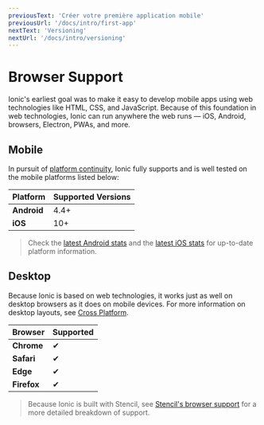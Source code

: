 ```yaml
---
previousText: 'Créer votre première application mobile'
previousUrl: '/docs/intro/first-app'
nextText: 'Versioning'
nextUrl: '/docs/intro/versioning'
---
```


# Browser Support

Ionic's earliest goal was to make it easy to develop mobile apps using web technologies like HTML, CSS, and JavaScript. Because of this foundation in web technologies, Ionic can run anywhere the web runs — iOS, Android, browsers, Electron, PWAs, and more.

## Mobile

In pursuit of [platform continuity](/docs/intro/concepts#platform-continuity), Ionic fully supports and is well tested on the mobile platforms listed below:

| Platform    | Supported Versions |
| ----------- | ------------------ |
| **Android** | 4.4+               |
| **iOS**     | 10+                |


> Check the [latest Android stats](https://developer.android.com/about/dashboards/) and the [latest iOS stats](https://developer.apple.com/support/app-store/) for up-to-date platform information.

## Desktop

Because Ionic is based on web technologies, it works just as well on desktop browsers as it does on mobile devices. For more information on desktop layouts, see [Cross Platform](/docs/building/cross-platform#desktop).

| Browser     | Supported |
| ----------- | --------- |
| **Chrome**  | ✔         |
| **Safari**  | ✔         |
| **Edge**    | ✔         |
| **Firefox** | ✔         |


> Because Ionic is built with Stencil, see [Stencil's browser support](https://stenciljs.com/docs/browser-support) for a more detailed breakdown of support.